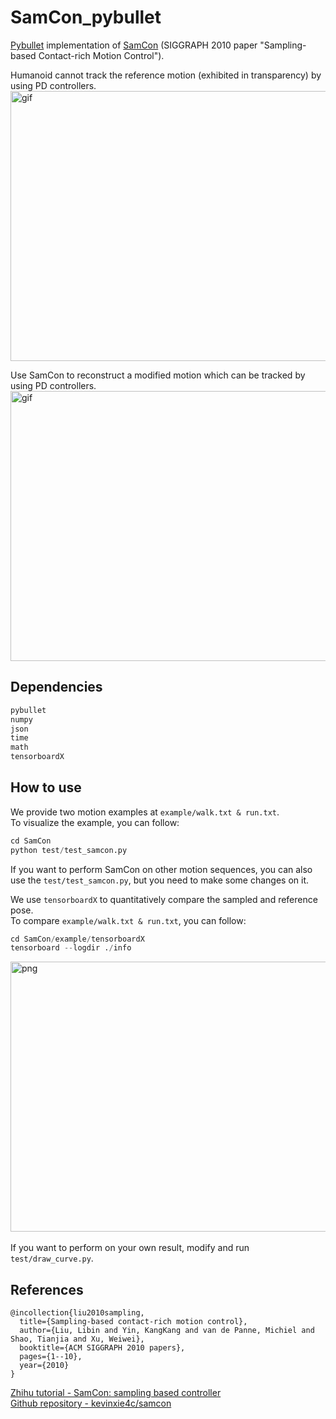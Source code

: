 # SamCon_pybullet
[Pybullet](https://pybullet.org/wordpress/) implementation of [SamCon](http://libliu.info/Samcon/Samcon.html) (SIGGRAPH 2010 paper "Sampling-based Contact-rich Motion Control").  

Humanoid cannot track the reference motion (exhibited in transparency) by using PD controllers.  
<img src="https://github.com/liangpan-github/SamCon/blob/main/images/roll_track_referenceMotion.gif" width="576" height="432" alt="gif"/><br/>

Use SamCon to reconstruct a modified motion which can be tracked by using PD controllers.  
<img src="https://github.com/liangpan-github/SamCon/blob/main/images/roll_track_modifiedMotion.gif" width="576" height="432" alt="gif"/><br/>


## Dependencies
``` python
pybullet
numpy
json
time
math
tensorboardX
```

## How to use
We provide two motion examples at ```example/walk.txt & run.txt```.  
To visualize the example, you can follow:
``` python
cd SamCon
python test/test_samcon.py
```
If you want to perform SamCon on other motion sequences, you can also use the ```test/test_samcon.py```, but you need to make some changes on it.

We use ```tensorboardX``` to quantitatively compare the sampled and reference pose.  
To compare ```example/walk.txt & run.txt```, you can follow:  
``` python
cd SamCon/example/tensorboardX
tensorboard --logdir ./info
```  
<img src="https://github.com/liangpan-github/SamCon/blob/main/images/tensorboardX.png" width="576" height="432" alt="png"/><br/>  
If you want to perform on your own result, modify and run ```test/draw_curve.py```.


## References
```
@incollection{liu2010sampling,
  title={Sampling-based contact-rich motion control},
  author={Liu, Libin and Yin, KangKang and van de Panne, Michiel and Shao, Tianjia and Xu, Weiwei},
  booktitle={ACM SIGGRAPH 2010 papers},
  pages={1--10},
  year={2010}
}
```
[Zhihu tutorial - SamCon: sampling based controller](https://zhuanlan.zhihu.com/p/58458670)  
[Github repository - kevinxie4c/samcon](https://github.com/kevinxie4c/samcon)